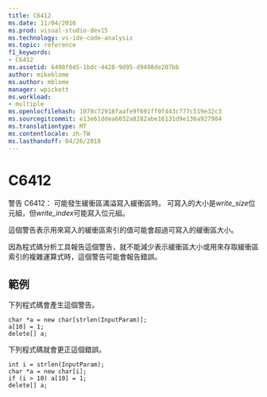 ```yaml
---
title: C6412
ms.date: 11/04/2016
ms.prod: visual-studio-dev15
ms.technology: vs-ide-code-analysis
ms.topic: reference
f1_keywords:
- C6412
ms.assetid: 6498f045-1bdc-4428-9d95-d9498de207bb
author: mikeblome
ms.author: mblome
manager: wpickett
ms.workload:
- multiple
ms.openlocfilehash: 1078c72918faafe9f691ff0f443c777c519e32c3
ms.sourcegitcommit: e13e61ddea6032a8282abe16131d9e136a927984
ms.translationtype: MT
ms.contentlocale: zh-TW
ms.lasthandoff: 04/26/2018
---
```

# <a name="c6412"></a>C6412
警告 C6412： 可能發生緩衝區滿溢寫入緩衝區時。 可寫入的大小是*write_size*位元組，但*write_index*可能寫入位元組。

 這個警告表示用來寫入的緩衝區索引的值可能會超過可寫入的緩衝區大小。

 因為程式碼分析工具報告這個警告，就不能減少表示緩衝區大小或用來存取緩衝區索引的複雜運算式時，這個警告可能會報告錯誤。

## <a name="example"></a>範例
 下列程式碼會產生這個警告。

```
char *a = new char[strlen(InputParam)];
a[10] = 1;
delete[] a;
```

 下列程式碼就會更正這個錯誤。

```
int i = strlen(InputParam);
char *a = new char[i];
if (i > 10) a[10] = 1;
delete[] a;
```